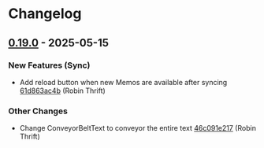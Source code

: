 # Changelog

## [0.19.0](https://github.com/RobinThrift/conveyor/releases/tag/v0.19.0) - 2025-05-15

### <!-- 0 -->New Features (Sync)

- Add reload button when new Memos are available after syncing [61d863ac4b](https://github.com/RobinThrift/conveyor/commit/61d863ac4b83049d063a8ea71ac0424338c7c2c7) (Robin Thrift)

### <!-- 6 -->Other Changes

- Change ConveyorBeltText to conveyor the entire text [46c091e217](https://github.com/RobinThrift/conveyor/commit/46c091e217ec7d298cdbd7497091f875d8fd5d16) (Robin Thrift)

[0.19.0]: https://github.com/RobinThrift/conveyor/compare/v0.18.3..v0.19.0

